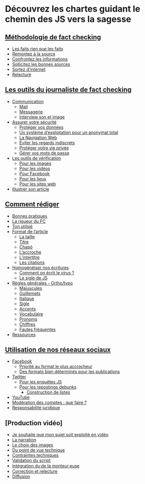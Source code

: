 # Découvrez les chartes guidant le chemin des JS vers la sagesse


## [Méthodologie de fact checking](https://github.com/Journalistes-Solidaires/chartes/blob/master/1.%20Methodologie%20fact%20checking.md)

- [Les faits rien que les faits](https://github.com/Journalistes-Solidaires/chartes/blob/master/1.%20Methodologie%20fact%20checking.md#les-faits-rien-que-les-faits)
- [Remontez à la source](https://github.com/Journalistes-Solidaires/chartes/blob/master/1.%20Methodologie%20fact%20checking.md#remontez-%C3%A0-la-source)
- [Confrontez les informations](https://github.com/Journalistes-Solidaires/chartes/blob/master/1.%20Methodologie%20fact%20checking.md#confrontez-les-informations)
- [Sollicitez les bonnes sources](https://github.com/Journalistes-Solidaires/chartes/blob/master/1.%20Methodologie%20fact%20checking.md#sollicitez-les-bonnes-sources)
- [Sortez d’internet](https://github.com/Journalistes-Solidaires/chartes/blob/master/1.%20Methodologie%20fact%20checking.md#sortez-dinternet)
- [Relecture](https://github.com/Journalistes-Solidaires/chartes/blob/master/1.%20Methodologie%20fact%20checking.md#ne-faites-relire-que-les-citations)


## [Les outils du journaliste de fact checking](https://github.com/Journalistes-Solidaires/chartes/blob/master/2.%20Les%20outils%20du%20Journaliste.md)

- [Communication](https://github.com/Journalistes-Solidaires/chartes/blob/master/2.%20Les%20outils%20du%20Journaliste.md#la-communication)
	- [Mail](https://github.com/Journalistes-Solidaires/chartes/blob/master/2.%20Les%20outils%20du%20Journaliste.md#mail)
	- [Messagerie](https://github.com/Journalistes-Solidaires/chartes/blob/master/2.%20Les%20outils%20du%20Journaliste.md#messagerie)
	- [Interview son et image](https://github.com/Journalistes-Solidaires/chartes/blob/master/2.%20Les%20outils%20du%20Journaliste.md#interview-son-et-image)
- [Assurer votre sécurité](https://github.com/Journalistes-Solidaires/chartes/blob/master/2.%20Les%20outils%20du%20Journaliste.md#assurer-votre-s%C3%A9curit%C3%A9)
	- [Protéger vos données](https://github.com/Journalistes-Solidaires/chartes/blob/master/2.%20Les%20outils%20du%20Journaliste.md#prot%C3%A9ger-vos-donn%C3%A9es)
	- [Un système d’exploitation pour un anonymat total](https://github.com/Journalistes-Solidaires/chartes/blob/master/2.%20Les%20outils%20du%20Journaliste.md#un-syst%C3%A8me-dexploitation-pour-un-anonymat-total)
	- [La Navigation Web](https://github.com/Journalistes-Solidaires/chartes/blob/master/2.%20Les%20outils%20du%20Journaliste.md#la-navigation-web)
	- [Éviter les regards indiscrets](https://github.com/Journalistes-Solidaires/chartes/blob/master/2.%20Les%20outils%20du%20Journaliste.md#%C3%A9viter-les-regards-indiscrets)
	- [Protéger votre vie privée ](https://github.com/Journalistes-Solidaires/chartes/blob/master/2.%20Les%20outils%20du%20Journaliste.md#prot%C3%A9ger-votre-vie-priv%C3%A9e)
	- [Gérer vos mots de passe](https://github.com/Journalistes-Solidaires/chartes/blob/master/2.%20Les%20outils%20du%20Journaliste.md#g%C3%A9rer-vos-mots-de-passe)
- [Les outils de vérification](https://github.com/Journalistes-Solidaires/chartes/blob/master/2.%20Les%20outils%20du%20Journaliste.md#les-outils-de-v%C3%A9rification)
	- [Pour les images](https://github.com/Journalistes-Solidaires/chartes/blob/master/2.%20Les%20outils%20du%20Journaliste.md#pour-les-images)
	- [Pour les vidéos](https://github.com/Journalistes-Solidaires/chartes/blob/master/2.%20Les%20outils%20du%20Journaliste.md#pour-les-vid%C3%A9os--invid)
	- [Pour Facebook](https://github.com/Journalistes-Solidaires/chartes/blob/master/2.%20Les%20outils%20du%20Journaliste.md#pour-facebook--whopostedwhat)
	- [Pour les lieux](https://github.com/Journalistes-Solidaires/chartes/blob/master/2.%20Les%20outils%20du%20Journaliste.md#pour-les-lieux--google-streetview-et-wikimapia)
	- [Pour les sites web](https://github.com/Journalistes-Solidaires/chartes/blob/master/2.%20Les%20outils%20du%20Journaliste.md#pour-les-sites-web--wayback-machine-et-archivetoday)
- [Illustrer son article](https://github.com/Journalistes-Solidaires/chartes/blob/master/2.%20Les%20outils%20du%20Journaliste.md#illustrer-son-article)


## [Comment rédiger](https://github.com/Journalistes-Solidaires/chartes/blob/master/3.%20Charte%20ortho-typographique.md)

- [Bonnes pratiques](https://github.com/Journalistes-Solidaires/chartes/blob/master/3.%20Charte%20ortho-typographique.md#bonnes-pratiques)
- [La rigueur du FC](https://github.com/Journalistes-Solidaires/chartes/blob/master/3.%20Charte%20ortho-typographique.md#la-rigueur-du-fc)
- [Ton utilisé](https://github.com/Journalistes-Solidaires/chartes/blob/master/3.%20Charte%20ortho-typographique.md#ton-utilis%C3%A9)
- [Format de l’article](https://github.com/Journalistes-Solidaires/chartes/blob/master/3.%20Charte%20ortho-typographique.md#format-de-larticle)
	- [La taille](https://github.com/Journalistes-Solidaires/chartes/blob/master/3.%20Charte%20ortho-typographique.md#la-taille)
	- [Titre](https://github.com/Journalistes-Solidaires/chartes/blob/master/3.%20Charte%20ortho-typographique.md#titre)
	- [Chapô](https://github.com/Journalistes-Solidaires/chartes/blob/master/3.%20Charte%20ortho-typographique.md#chap%C3%B4)
	- [L’accroche](https://github.com/Journalistes-Solidaires/chartes/blob/master/3.%20Charte%20ortho-typographique.md#laccroche)
	- [L’intertitre](https://github.com/Journalistes-Solidaires/chartes/blob/master/3.%20Charte%20ortho-typographique.md#lintertitre)
	- [Les citations](https://github.com/Journalistes-Solidaires/chartes/blob/master/3.%20Charte%20ortho-typographique.md#les-citations)
- [Homogénéiser nos écritures](https://github.com/Journalistes-Solidaires/chartes/blob/master/3.%20Charte%20ortho-typographique.md#homog%C3%A9n%C3%A9iser-nos-%C3%A9critures)
	- [Comment on écrit le virus ?](https://github.com/Journalistes-Solidaires/chartes/blob/master/3.%20Charte%20ortho-typographique.md#comment-on-%C3%A9crit-le-virus-)
	- [Le sigle de JS](https://github.com/Journalistes-Solidaires/chartes/blob/master/3.%20Charte%20ortho-typographique.md#le-sigle-de-js)
- [Règles générales - Ortho/typo](https://github.com/Journalistes-Solidaires/chartes/blob/master/3.%20Charte%20ortho-typographique.md#r%C3%A8gles-g%C3%A9n%C3%A9rales---orthotypo)
	- [Majuscules](https://github.com/Journalistes-Solidaires/chartes/blob/master/3.%20Charte%20ortho-typographique.md#majuscules)
	- [Guillemets](https://github.com/Journalistes-Solidaires/chartes/blob/master/3.%20Charte%20ortho-typographique.md#guillemets)
	- [Italique](https://github.com/Journalistes-Solidaires/chartes/blob/master/3.%20Charte%20ortho-typographique.md#italique)
	- [Sigle](https://github.com/Journalistes-Solidaires/chartes/blob/master/3.%20Charte%20ortho-typographique.md#sigle)
	- [Accents](https://github.com/Journalistes-Solidaires/chartes/blob/master/3.%20Charte%20ortho-typographique.md#accents)
	- [Vocabulaire](https://github.com/Journalistes-Solidaires/chartes/blob/master/3.%20Charte%20ortho-typographique.md#vocabulaire)
	- [Pronoms](https://github.com/Journalistes-Solidaires/chartes/blob/master/3.%20Charte%20ortho-typographique.md#pronoms)
	- [Chiffres](https://github.com/Journalistes-Solidaires/chartes/blob/master/3.%20Charte%20ortho-typographique.md#chiffres)
	- [Fautes fréquentes](https://github.com/Journalistes-Solidaires/chartes/blob/master/3.%20Charte%20ortho-typographique.md#fautes-fr%C3%A9quentes)
- [Ressources](https://github.com/Journalistes-Solidaires/chartes/blob/master/3.%20Charte%20ortho-typographique.md#ressources)


## [Utilisation de nos réseaux sociaux](https://github.com/Journalistes-Solidaires/chartes/blob/master/4.%20Reseau%20sociaux.md)

- [Facebook](https://github.com/Journalistes-Solidaires/chartes/blob/master/4.%20Reseau%20sociaux.md#facebook)
	- [Priorité au format le plus accrocheur](https://github.com/Journalistes-Solidaires/chartes/blob/master/4.%20Reseau%20sociaux.md#priorit%C3%A9-au-format-le-plus-accrocheur)
	- [Des formats bien déterminés pour les publications](https://github.com/Journalistes-Solidaires/chartes/blob/master/4.%20Reseau%20sociaux.md#des-formats-bien-d%C3%A9termin%C3%A9s-pour-les-publications-enqu%C3%AAtes-js-et-d%C3%A9bunks-externes)
- [Twitter](https://github.com/Journalistes-Solidaires/chartes/blob/master/4.%20Reseau%20sociaux.md#twitter)
	- [Pour les enquêtes JS](https://github.com/Journalistes-Solidaires/chartes/blob/master/4.%20Reseau%20sociaux.md#pour-les-enqu%C3%AAtes-js)
	- [Pour les repostings debunks](https://github.com/Journalistes-Solidaires/chartes/blob/master/4.%20Reseau%20sociaux.md#pour-les-repostings-debunks)
		- [Construction de listes](https://github.com/Journalistes-Solidaires/chartes/blob/master/4.%20Reseau%20sociaux.md#construction-de-listes)
- [YouTube](https://github.com/Journalistes-Solidaires/chartes/blob/master/4.%20Reseau%20sociaux.md#youtube)
- [Modération des comptes : que faire ?](https://github.com/Journalistes-Solidaires/chartes/blob/master/4.%20Reseau%20sociaux.md#mod%C3%A9ration-des-comptes--que-faire-)
- [Responsabilité juridique](https://github.com/Journalistes-Solidaires/chartes/blob/master/4.%20Reseau%20sociaux.md#responsabilit%C3%A9-juridique)


## [Production vidéo]

- [Je souhaite que mon sujet soit exploité en vidéo]()
- [La narration]()
- [Le choix des images]()
- [Du point de vue technique]()
- [Contraintes techniques]()
- [Validation du script]()
- [Intégration du⸱de la monteur⸱euse]()
- [Correction et relecture]()
- [Diffusion]()






